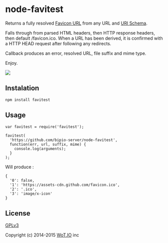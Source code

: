 node-favitest
=============

Returns a fully resolved [Favicon URL](http://en.wikipedia.org/wiki/Favicon) from any URL and [URI Schema](http://en.wikipedia.org/wiki/URI_scheme).

Falls through from parsed HTML headers, then HTTP response headers, then default /favicon.ico. When a URL has been derived, it is confirmed with a HTTP HEAD request after following any redirects.

Callback produces an error, resolved URL, file suffix and mime type.

Enjoy.

<img src="https://travis-ci.org/bipio-server/node-favitest.svg" />

## Instalation

`npm install favitest`

## Usage

```
var favitest = require('favitest');

favitest(
  'https://github.com/bipio-server/node-favitest',
  function(err, url, suffix, mime) {
    console.log(arguments);
  }
);
```

Will produce :

```
{
  '0': false,
  '1': 'https://assets-cdn.github.com/favicon.ico',
  '2': '.ico',
  '3': 'image/x-icon'
}
```

## License

[GPLv3](gpl-3.0.txt)

Copyright (c) 2014-2015 [WoT.IO](http://wot.io) inc
